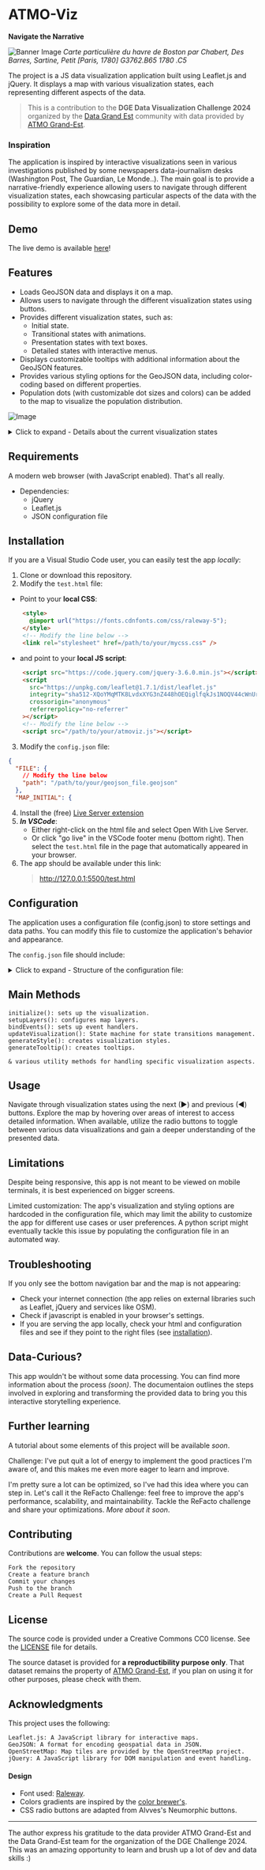 # ATMO-Viz

**Navigate the Narrative**

![Banner Image](/img/boston_bay.jpg "A banner image depicting an ancient map of the Boston Bay.")
*Carte particulière du havre de Boston par Chabert, Des Barres, Sartine, Petit [Paris, 1780] G3762.B65 1780 .C5*

The project is a JS data visualization application built using Leaflet.js and jQuery. It displays a map with various visualization states, each representing different aspects of the data.

>This is a contribution to the **DGE Data Visualization Challenge 2024** organized by the [Data Grand Est](https://www.datagrandest.fr/portail/en) community with data provided by [ATMO Grand-Est](https://www.atmo-grandest.eu/).

### Inspiration

The application is inspired by interactive visualizations seen in various investigations published by some newspapers data-journalism desks (Washington Post, The Guardian, Le Monde..). The main goal is to provide a narrative-friendly experience allowing users to navigate through different visualization states, each showcasing particular aspects of the data with the possibility to explore some of the data more in detail.

## Demo

The live demo is available [here](https://brooks-code.github.io/silver-broccoli/test.html)!

## Features

- Loads GeoJSON data and displays it on a map.
- Allows users to navigate through the different visualization states using buttons.
- Provides different visualization states, such as:
  - Initial state.
  - Transitional states with animations.
  - Presentation states with text boxes.
  - Detailed states with interactive menus.
- Displays customizable tooltips with additional information about the GeoJSON features.
- Provides various styling options for the GeoJSON data, including color-coding based on different properties.
- Population dots (with customizable dot sizes and colors) can be added to the map to visualize the population distribution.

![Image](/img/demo.gif "An animated image depicting different states of the map.")

<details>
<summary> Click to expand - Details about the current visualization states </summary>

    - Initial state: basic map view with administrative boundaries (county-level).
    - Zone state: display of geographical areas (urban, rural and rural–urban fringe).
    - Population state: population distribution.
    - Consumption state: energy consumption overview.
    - Consumption detail: total and per capita consumption overviews.
    - Ratio ENR: Renewable energy ratios.
    - Production state: energy production overview.
    - Production detail: source-wise production.
    - Final state: combined area, population, renewables, consumption and production views.

</details>

## Requirements

A modern web browser (with JavaScript enabled). That's all really.

- Dependencies:
  - jQuery
  - Leaflet.js
  - JSON configuration file

## Installation

If you are a Visual Studio Code user, you can easily test the app *locally*:

1. Clone or download this repository.
2. Modify the `test.html` file:

- Point to your **local CSS**:
  
```html
    <style>
      @import url("https://fonts.cdnfonts.com/css/raleway-5");
    </style>
    <!-- Modify the line below --> 
    <link rel="stylesheet" href=/path/to/your/mycss.css" />
```

- and point to your **local JS script**:

```html
    <script src="https://code.jquery.com/jquery-3.6.0.min.js"></script>
    <script
      src="https://unpkg.com/leaflet@1.7.1/dist/leaflet.js"
      integrity="sha512-XQoYMqMTK8LvdxXYG3nZ448hOEQiglfqkJs1NOQV44cWnUrBc8PkAOcXy20w0vlaXaVUearIOBhiXZ5V3ynxwA=="
      crossorigin="anonymous"
      referrerpolicy="no-referrer"
    ></script>
    <!-- Modify the line below --> 
    <script src="/path/to/your/atmoviz.js"></script>
```

3. Modify the `config.json` file:

```json
{
  "FILE": {
    // Modify the line below
    "path": "/path/to/your/geojson_file.geojson"
  },
  "MAP_INITIAL": {
```

4. Install the (free) [Live Server extension](https://marketplace.visualstudio.com/items?itemName=ritwickdey.LiveServer)
5. ***In VSCode***:
   - Either right-click on the html file and select Open With Live Server.
   - Or click "go live" in the VSCode footer menu (bottom right). Then select the `test.html` file in the page that automatically appeared in your browser.
6. The app should be available under this link:
    > http://127.0.0.1:5500/test.html

## Configuration

The application uses a configuration file (config.json) to store settings and data paths. You can modify this file to customize the application's behavior and appearance.

The `config.json` file should include:

<details>
<summary> Click to expand - Structure of the configuration file: </summary>

```json
{
  "FILE": {
    "path": "/path/to/your/file.geojson"
  },
  "MAP_INITIAL": {
    "center": [latitude, longitude],
    "zoom": zoomLevel,
    "zoomControl": boolean
  },
  "TILE_LAYER": {
    "url": "https://{s}.tile.your-map-provider.org/{z}/{x}/{y}.png",
    "options": {
      "attribution": "Your map attribution",
      "subdomains": ["a", "b", "c"],
      "opacity": opacityValue
    }
  },
  "COLORS": {
    "ZONE": {
      "zone1": "#color1",
      "zone2": "#color2",
      ...
    },
    "CONSUMPTION": {
      "LOW": "#color1",
      "MEDIUM": "#color2",
      "HIGH": "#color3"
    },
    "PRODUCTION": {
      "NONE": "#color1",
      "LOW": "#color2",
      "MEDIUM": "#color3",
      "HIGH": "#color4"
    },
    "RATIO_ENR": {
      "VERY_LOW": "#color1",
      "LOW": "#color2",
      "MEDIUM": "#color3",
      "HIGH": "#color4",
      "VERY_HIGH": "#color5"
    },
    "DEFAULT": "#defaultColor"
  },
  "OPACITY": {
    "FILL_OPACITY": opacityValue,
    "DEFAULT": opacityValue,
    "LOWER": opacityValue
  },
  "THRESHOLDS": {
    "CONSUMPTION": {
      "CONSO": [value1, value2],
      "CAPITA": [value1, value2]
    },
    "PRODUCTION": {
      "BIO": [value1, value2, value3],
      "EOLIEN": [value1, value2, value3],
      ...
    },
    "RATIO_ENR": [value1, value2, value3, value4]
  },
  "SELECTORS": {
    "TEXTS": [
      "#text1",
      "#text2",
      ...
    ],
    "MAP": "#mapId",
    "BUTTONS": {
      "NEXT": "#nextButton",
      "PREV": "#prevButton"
    }
  }
}

```

Replace the placeholder values with your actual data and settings or use the preconfigured file available in the repository.
</details>

## Main  Methods

    initialize(): sets up the visualization.
    setupLayers(): configures map layers.
    bindEvents(): sets up event handlers.
    updateVisualization(): State machine for state transitions management.
    generateStyle(): creates visualization styles.
    generateTooltip(): creates tooltips.

    & various utility methods for handling specific visualization aspects.

## Usage

Navigate through visualization states using the next (▶) and previous (◀) buttons. Explore the map by hovering over areas of interest to access detailed information. When available, utilize the radio buttons to toggle between various data visualizations and gain a deeper understanding of the presented data.

## Limitations

Despite being responsive, this app is not meant to be viewed on mobile terminals, it is best experienced on bigger screens.

Limited customization: The app's visualization and styling options are hardcoded in the configuration file, which may limit the ability to customize the app for different use cases or user preferences. A python script might eventually tackle this issue by populating the configuration file in an automated way.

## Troubleshooting

If you only see the bottom navigation bar and the map is not appearing:

- Check your internet connection (the app relies on external libraries such as Leaflet, jQuery and services like OSM).
- Check if javascript is enabled in your browser's settings.
- If you are serving the app locally, check your html and configuration files and see if they point to the right files (see [installation](#installation)).

## Data-Curious?

This app wouldn't be without some data processing. You can find more information about the process *(soon)*. The documentaion outlines the steps involved in exploring and transforming the provided data to bring you this interactive storytelling experience.

## Further learning

A tutorial about some elements of this project will be available *soon*.

Challenge: I've put quit a lot of energy to implement the good practices I'm aware of, and this makes me even more eager to learn and improve.

I'm pretty sure a lot can be optimized, so I've had this idea where you can step in. Let's call it the ReFacto Challenge: feel free to improve the app's performance, scalability, and maintainability. Tackle the ReFacto challenge and share your optimizations. *More about it soon*.

## Contributing

Contributions are **welcome**. You can follow the usual steps:

    Fork the repository
    Create a feature branch
    Commit your changes
    Push to the branch
    Create a Pull Request

## License

The source code is provided under a Creative Commons CC0 license. See the [LICENSE]([link](https://brooks-code.github.io/silver-broccoli/LICENSE)) file for details.

The source dataset is provided for **a reproductibility purpose only**. That dataset remains the property of [ATMO Grand-Est](https://www.atmo-grandest.eu/), if you plan on using it for other purposes, please check with them.

## Acknowledgments

This project uses the following:

    Leaflet.js: A JavaScript library for interactive maps.
    GeoJSON: A format for encoding geospatial data in JSON.
    OpenStreetMap: Map tiles are provided by the OpenStreetMap project.
    jQuery: A JavaScript library for DOM manipulation and event handling.
    
    

#### Design

- Font used: [Raleway](https://fonts.cdnfonts.com/css/raleway-5).
- Colors gradients are inspired by the [color brewer's](https://colorbrewer2.org/).
- CSS radio buttons are adapted from Alvves's Neumorphic buttons.

----------------

The author express his gratitude to the data provider ATMO Grand-Est and the Data Grand-Est team for the organization of the DGE Challenge 2024.
This was an amazing opportunity to learn and brush up a lot of dev and data skills :)
